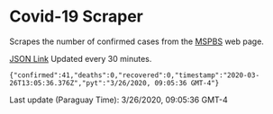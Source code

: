 # Covid-19 Scraper

Scrapes the number of confirmed cases from the [MSPBS](https://www.mspbs.gov.py/covid-19.php) web page.

[JSON Link](https://jmayalag.github.io/covid19-scrape/cases.json)
Updated every 30 minutes.
```
{"confirmed":41,"deaths":0,"recovered":0,"timestamp":"2020-03-26T13:05:36.376Z","pyt":"3/26/2020, 09:05:36 GMT-4"}
```
Last update (Paraguay Time): 3/26/2020, 09:05:36 GMT-4